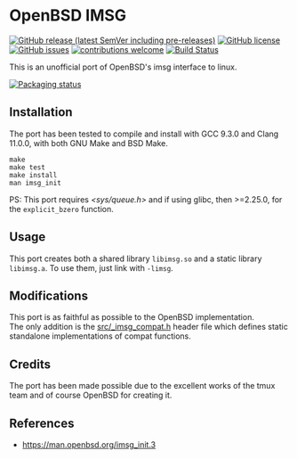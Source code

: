 # OpenBSD IMSG
[![GitHub release (latest SemVer including pre-releases)](https://img.shields.io/github/v/release/bsd-ac/imsg-compat?include_prereleases)](https://github.com/bsd-ac/imsg-compat/releases) [![GitHub license](https://img.shields.io/github/license/bsd-ac/imsg-compat.svg)](https://github.com/bsd-ac/imsg-compat/blob/master/LICENSE) [![GitHub issues](https://img.shields.io/github/issues-raw/bsd-ac/imsg-compat)](https://github.com/bsd-ac/imsg-compat/issues) [![contributions welcome](https://img.shields.io/badge/contributions-welcome-brightgreen.svg?style=flat)](https://github.com/bsd-ac/imsg-compat/issues) [![Build Status](https://travis-ci.com/bsd-ac/imsg-compat.svg?branch=master)](https://travis-ci.com/bsd-ac/imsg-compat)


This is an unofficial port of OpenBSD's imsg interface to linux.

[![Packaging status](https://repology.org/badge/vertical-allrepos/imsg-compat.svg)](https://repology.org/project/imsg-compat/versions)

## Installation

The port has been tested to compile and install with GCC 9.3.0 and
Clang 11.0.0, with both GNU Make and BSD Make.

```
make
make test
make install
man imsg_init
```

PS: This port requires *<sys/queue.h>* and if using glibc, then >=2.25.0,
for the `explicit_bzero` function.

## Usage

This port creates both a shared library `libimsg.so` and a static library
`libimsg.a`. To use them, just link with `-limsg`.

## Modifications

This port is as faithful as possible to the OpenBSD implementation.<br>
The only addition is the [src/_imsg_compat.h](src/_imsg_compat.h) header
file which defines static standalone implementations of compat functions.

## Credits

The port has been made possible due to the excellent works of the tmux
team and of course OpenBSD for creating it.

## References

- https://man.openbsd.org/imsg_init.3
